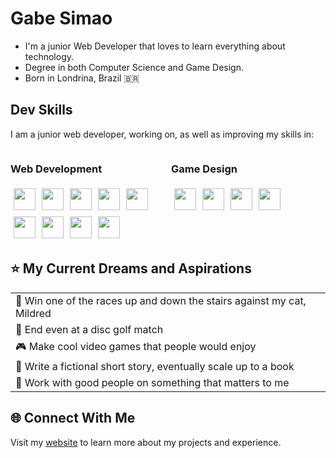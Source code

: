 # Gabe Simao
- I'm a junior Web Developer that loves to learn everything about technology.
- Degree in both Computer Science and Game Design.
- Born in Londrina, Brazil 🇧🇷

## Dev Skills

I am a junior web developer, working on, as well as improving my skills in:

<div style="display: flex; justify-content: space-around;">

<div style="flex: 1; margin-right: 10px;">
<h3>Web Development</h3>
<div style="display: flex; flex-wrap: wrap;">
  <img src="https://cdn.jsdelivr.net/gh/devicons/devicon/icons/javascript/javascript-original.svg" style="height: 35px; width: auto; margin: 5px;">
  <img src="https://cdn.jsdelivr.net/gh/devicons/devicon/icons/php/php-original.svg" style="height: 35px; width: auto; margin: 5px;">
  <img src="https://cdn.jsdelivr.net/gh/devicons/devicon/icons/react/react-original.svg" style="height: 35px; width: auto; margin: 5px;">
  <img src="https://cdn.jsdelivr.net/gh/devicons/devicon/icons/nextjs/nextjs-original.svg" style="height: 35px; width: auto; margin: 5px;">
  <img src="https://cdn.jsdelivr.net/gh/devicons/devicon/icons/html5/html5-original.svg" style="height: 35px; width: auto; margin: 5px;">
  <img src="https://cdn.jsdelivr.net/gh/devicons/devicon/icons/css3/css3-original.svg" style="height: 35px; width: auto; margin: 5px;">
  <img src="https://cdn.jsdelivr.net/gh/devicons/devicon/icons/tailwindcss/tailwindcss-original.svg" style="height: 35px; width: auto; margin: 5px;">
  <img src="https://cdn.jsdelivr.net/gh/devicons/devicon/icons/linux/linux-original.svg" style="height: 35px; width: auto; margin: 5px;">
  <img src="https://cdn.jsdelivr.net/gh/devicons/devicon/icons/postgresql/postgresql-original.svg" style="height: 35px; width: auto; margin: 5px;">
</div>
</div>

<div style="flex: 1;">
<h3>Game Design</h3>
<div style="display: flex; flex-wrap: wrap;">
  <img src="https://cdn.jsdelivr.net/gh/devicons/devicon/icons/csharp/csharp-original.svg" style="height: 35px; width: auto; margin: 5px;">
  <img src="https://cdn.jsdelivr.net/gh/devicons/devicon/icons/photoshop/photoshop-plain.svg" style="height: 35px; width: auto; margin: 5px;">
  <img src="https://cdn.jsdelivr.net/gh/devicons/devicon/icons/illustrator/illustrator-plain.svg" style="height: 35px; width: auto; margin: 5px;">
  <img src="https://cdn.jsdelivr.net/gh/devicons/devicon/icons/unity/unity-original.svg" style="height: 35px; width: auto; margin: 5px;">
</div>
</div>

</div>

## ⭐ My Current Dreams and Aspirations
<table>
  <tr>
    <td>🐾 Win one of the races up and down the stairs against my cat, Mildred</td>
  </tr>
  <tr>
    <td>🥏 End even at a disc golf match</td>
  </tr>
  <tr>
    <td>🎮 Make cool video games that people would enjoy</td>
  </tr>
  <tr>
    <td>📖 Write a fictional short story, eventually scale up to a book</td>
  </tr>
  <tr>
    <td>🤝 Work with good people on something that matters to me</td>
  </tr>
</table>

## 🌐 Connect With Me

Visit my [website](https://gabesimao.com) to learn more about my projects and experience.
